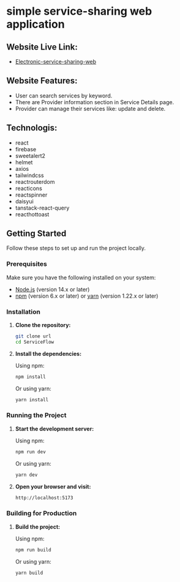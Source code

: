 <!-- # ServiceFlow
#### ServiceFlow is a simple service-sharing web application. Where users can add , update and delete his own services , watch others' services , watch service details, book any specific service , and update the current status of his service . -->
# simple service-sharing web application

## Website Live Link:

-   [Electronic-service-sharing-web](https://maab-fw-assignment-11.vercel.app/)


## Website Features:
-   User can search services by keyword.
-   There are Provider information section in Service Details page.
-   Provider can manage their services like: update and delete.


<!--
-   User Friendly and eye catchy Interface.
-   User can search services by keyword.
-   There are Provider information section in Service Details page.
-   User can see their all booked services list.
-   Provider can manage their services like: update and delete.

### Category: "Electronic Item Repairing Services"
-->

## Technologis:
- react
- firebase
- sweetalert2
- helmet
- axios
- tailwindcss
- reactrouterdom
- reacticons
- reactspinner
- daisyui
- tanstack-react-query
- reacthottoast

## Getting Started

Follow these steps to set up and run the project locally.

### Prerequisites

Make sure you have the following installed on your system:

- [Node.js](https://nodejs.org/) (version 14.x or later)
- [npm](https://www.npmjs.com/) (version 6.x or later) or [yarn](https://yarnpkg.com/) (version 1.22.x or later)

### Installation

1. **Clone the repository:**

    ```sh
    git clone url
    cd ServiceFlow
    ```

2. **Install the dependencies:**

    Using npm:
    ```sh
    npm install
    ```

    Or using yarn:
    ```sh
    yarn install
    ```

### Running the Project

1. **Start the development server:**

    Using npm:
    ```sh
    npm run dev
    ```

    Or using yarn:
    ```sh
    yarn dev
    ```

2. **Open your browser and visit:**

    ```sh
    http://localhost:5173
    ```

### Building for Production

1. **Build the project:**

    Using npm:
    ```sh
    npm run build
    ```

    Or using yarn:
    ```sh
    yarn build
    ```
